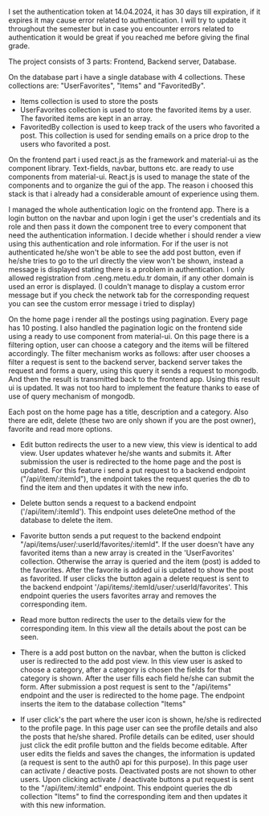 I set the authentication token at 14.04.2024, it has 30 days till expiration, if it expires it may cause error related to authentication. I will try to update it throughout the semester but in case you encounter errors related to authentication it would be great if you reached me before giving the final grade.



The project consists of 3 parts: Frontend, Backend server, Database.

On the database part i have a single database with 4 collections. These collections are: "UserFavorites", "Items" and "FavoritedBy".

-   Items collection is used to store the posts
-   UserFavorites collection is used to store the favorited items by a user. The favorited items are kept in an array.
-   FavoritedBy collection is used to keep track of the users who favorited a post. This collection is used for sending emails on a price drop to the users who favorited a post.

On the frontend part i used react.js as the framework and material-ui as the component library. Text-fields, navbar, buttons etc. are ready to use components from material-ui. React.js is used to manage the state of the components and to organize the gui of the app. The reason i choosed this stack is that i already had a considerable amount of experience using them.

I managed the whole authentication logic on the frontend app. There is a login button on the navbar and upon login i get the user's credentials and its role and then pass it down the component tree to every component that need the authentication information. I decide whether i should render a view using this authentication and role information. For if the user is not authenticated he/she won't be able to see the add post button, even if he/she tries to go to the url directly the view won't be shown, instead a message is displayed stating there is a problem in authentication. I only allowed registration from .ceng.metu.edu.tr domain, if any other domain is used an error is displayed. (I couldn't manage to display a custom error message but if you check the network tab for the corresponding request you can see the custom error message i tried to display)

On the home page i render all the postings using pagination. Every page has 10 posting. I also handled the pagination logic on the frontend side using a ready to use component from material-ui. On this page there is a filtering option, user can choose a category and the items will be filtered accordingly. The filter mechanism works as follows: after user chooses a filter a request is sent to the backend server, backend server takes the request and forms a query, using this query it sends a request to mongodb. And then the result is transmitted back to the frontend app. Using this result ui is updated. It was not too hard to implement the feature thanks to ease of use of query mechanism of mongodb.

Each post on the home page has a title, description and a category. Also there are edit, delete (these two are only shown if you are the post owner), favorite and read more options.

-   Edit button redirects the user to a new view, this view is identical to add view. User updates whatever he/she wants and submits it. After submission the user is redirected to the home page and the post is updated. For this feature i send a put request to a backend endpoint ("/api/item/:itemId"), the endpoint takes the request queries the db to find the item and then updates it with the new info.

-   Delete button sends a request to a backend endpoint ('/api/item/:itemId'). This endpoint uses deleteOne method of the database to delete the item.

-   Favorite button sends a put request to the backend endpoint "/api/items/user/:userId/favorites/:itemId". If the user doesn't have any favorited items than a new array is created in the 'UserFavorites' collection. Otherwise the array is queried and the item (post) is added to the favorites. After the favorite is added ui is updated to show the post as favorited. If user clicks the button again a delete request is sent to the backend endpoint '/api/items/:itemId/user/:userId/favorites'. This endpoint queries the users favorites array and removes the corresponding item.

-   Read more button redirects the user to the details view for the corresponding item. In this view all the details about the post can be seen.

-   There is a add post button on the navbar, when the button is clicked user is redirected to the add post view. In this view user is asked to choose a category, after a category is chosen the fields for that category is shown. After the user fills each field he/she can submit the form. After submission a post request is sent to the "/api/items" endpoint and the user is redirected to the home page. The endpoint inserts the item to the database collection "Items"

-   If user click's the part where the user icon is shown, he/she is redirected to the profile page. In this page user can see the profile details and also the posts that he/she shared. Profile details can be edited, user should just click the edit profile button and the fields become editable. After user edits the fields and saves the changes, the information is updated (a request is sent to the auth0 api for this purpose). In this page user can activate / deactive posts. Deactivated posts are not shown to other users. Upon clicking activate / deactivate buttons a put request is sent to the "/api/item/:itemId" endpoint. This endpoint queries the db collection "Items" to find the corresponding item and then updates it with this new information.

